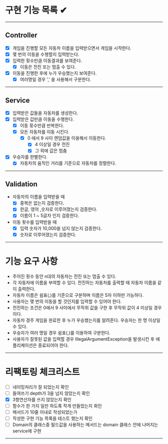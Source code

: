 # 구현 기능 목록 ✔

---

## Controller

- [x] 게임을 진행할 모든 자동차 이름을 입력받으면서 게임을 시작한다.
- [x] 몇 번의 이동을 수행할지 입력받는다.
- [x] 입력한 횟수만큼 이동결과를 보여준다.
    - [x] 이동은 전진 또는 멈출 수 있다.
- [x] 이동을 진행한 후에 누가 우승했는지 보여준다.
    - [x] 여러명일 경우 ',' 을 사용해서 구분한다.

---

## Service

- [x] 입력받은 값들을 자동차를 생성한다.
- [x] 입력받은 값만큼 이동을 수행한다.
    - [x] 이동 횟수만큼 반복한다.
    - [x] 모든 자동차를 이동 시킨다.
        - [x] 0 에서 9 사이 랜덤값을 이용해서 이동한다.
            - [x] 4 이상일 경우 전진
            - [x] 그 외에 값은 멈춤
- [x] 우승자를 판별한다.
    - [x] 자동차의 움직인 거리를 기준으로 자동차를 정렬한다.

---

## Validation

- 자동차의 이름을 입력받을 때
    - [x] 중복은 없는지 검증한다.
    - [x] 한글, 영어 ,숫자로 이루어졌는지 검증한다.
    - [x] 이름이 1 ~ 5글자 인지 검증한다.
- 이동 횟수를 입력받을 때
    - [x] 입력 숫자가 10,000을 넘지 않는지 검증한다.
    - [x] 숫자로 이루어졌는지 검증한다.

---

# 기능 요구 사항

- 주어진 횟수 동안 n대의 자동차는 전진 또는 멈출 수 있다.
- 각 자동차에 이름을 부여할 수 있다. 전진하는 자동차를 출력할 때 자동차 이름을 같이 출력한다.
- 자동차 이름은 쉼표(,)를 기준으로 구분하며 이름은 5자 이하만 가능하다.
- 사용자는 몇 번의 이동을 할 것인지를 입력할 수 있어야 한다.
- 전진하는 조건은 0에서 9 사이에서 무작위 값을 구한 후 무작위 값이 4 이상일 경우이다.
- 자동차 경주 게임을 완료한 후 누가 우승했는지를 알려준다. 우승자는 한 명 이상일 수 있다.
- 우승자가 여러 명일 경우 쉼표(,)를 이용하여 구분한다.
- 사용자가 잘못된 값을 입력할 경우 IllegalArgumentException을 발생시킨 후 애플리케이션은 종료되어야 한다.

---

# 리팩토링 체크리스트

- [ ] 네이밍처리가 잘 되었는지 확인
- [ ] 들여쓰기 depth가 3을 넘지 않았는지 확인
- [x] 3항연산자를 쓰지 않았는지 확인
- [ ] 함수가 한 가지 일만 하도록 작게 만들었는지 화인
- [ ] 메서드가 10줄 이내로 작성되었는가
- [ ] 작성한 구현 기능 목록을 테스트 했는지 확인
- [ ] Domain의 클래스중 필드값을 사용하는 메서드는 domain 클래스 안에 나머지는 service에 구현

---